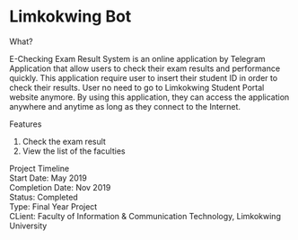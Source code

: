 # Limkokwing Bot

What?

E-Checking Exam Result System is an online application by Telegram Application that allow users to check their exam results and performance quickly. This application require user to insert their student ID in order to check their results. User no need to go to Limkokwing Student Portal website anymore. By using this application, they can access the application anywhere and anytime as long as they connect to the Internet.

Features

1. Check the exam result
2. View the list of the faculties

Project Timeline \
Start Date: May 2019 \
Completion Date: Nov 2019 \
Status: Completed \
Type: Final Year Project \
CLient: Faculty of Information & Communication Technology, Limkokwing University
